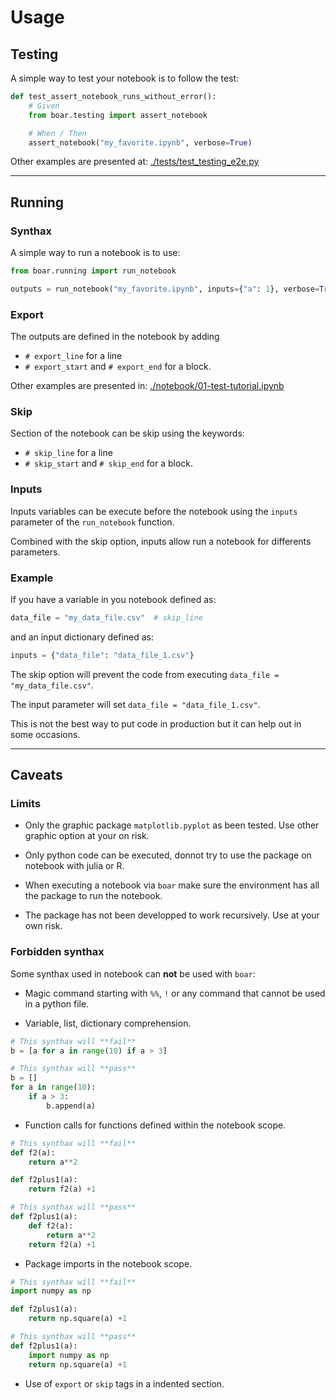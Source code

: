 # Usage

## Testing

A simple way to test your notebook is to follow the test:

```python
def test_assert_notebook_runs_without_error():
    # Given
    from boar.testing import assert_notebook

    # When / Then
    assert_notebook("my_favorite.ipynb", verbose=True)
```

Other examples are presented at: [./tests/test_testing_e2e.py](https://github.com/alexandreCameron/boar/blob/master/tests/test_testing_e2e.py)

---

## Running

### Synthax

A simple way to run a notebook is to use:

```python
from boar.running import run_notebook

outputs = run_notebook("my_favorite.ipynb", inputs={"a": 1}, verbose=True)
```

### Export

The outputs are defined in the notebook by adding

* `# export_line` for a line
* `# export_start` and `# export_end` for a block.

Other examples are presented in: [./notebook/01-test-tutorial.ipynb](https://github.com/alexandreCameron/boar/blob/master/notebook/01-io-tutorial.ipynb)

### Skip

Section of the notebook can be skip using the keywords:

* `# skip_line` for a line
* `# skip_start` and `# skip_end` for a block.

### Inputs

Inputs variables can be execute before the notebook using the `inputs` parameter of the `run_notebook` function.

Combined with the skip option, inputs allow run a notebook for differents parameters.

### Example

If you have a variable in you notebook defined as:

```python
data_file = "my_data_file.csv"  # skip_line
```

and an input dictionary defined as:

```python
inputs = {"data_file": "data_file_1.csv"}
```

The skip option will prevent the code from executing `data_file = "my_data_file.csv"`.

The input parameter will set `data_file = "data_file_1.csv"`.

This is not the best way to put code in production but it can help out in some occasions.

---

## Caveats

### Limits

* Only the graphic package `matplotlib.pyplot` as been tested. Use other graphic option at your on risk.

* Only python code can be executed, donnot try to use the package on notebook with julia or R.

* When executing a notebook via `boar` make sure the environment has all the package to run the notebook.

* The package has not been developped to work recursively. Use at your own risk.

### Forbidden synthax

Some synthax used in notebook can **not** be used with `boar`:

* Magic command starting with `%%`, `!` or any command that cannot be used in a python file.

* Variable, list, dictionary comprehension.

```python
# This synthax will **fail**
b = [a for a in range(10) if a > 3]
```

```python
# This synthax will **pass**
b = []
for a in range(10):
    if a > 3:
        b.append(a)
```

* Function calls for functions defined within the notebook scope.

```python
# This synthax will **fail**
def f2(a):
    return a**2

def f2plus1(a):
    return f2(a) +1
```

```python
# This synthax will **pass**
def f2plus1(a):
    def f2(a):
        return a**2
    return f2(a) +1
```

* Package imports in the notebook scope.

```python
# This synthax will **fail**
import numpy as np

def f2plus1(a):
    return np.square(a) +1
```

```python
# This synthax will **pass**
def f2plus1(a):
    import numpy as np
    return np.square(a) +1
```

* Use of `export` or `skip` tags in a indented section.
